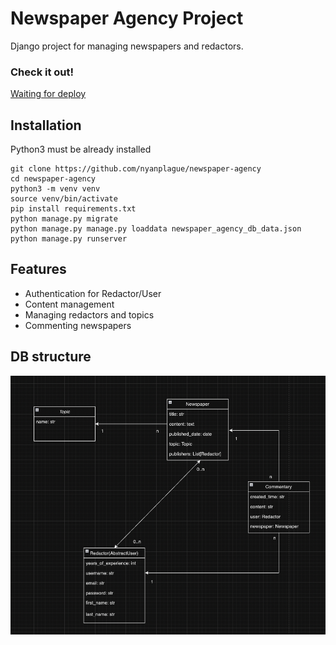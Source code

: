 # Newspaper Agency Project

Django project for managing newspapers and redactors.

### Check it out!

[Waiting for deploy]()

## Installation

Python3 must be already installed

```shell
git clone https://github.com/nyanplague/newspaper-agency
cd newspaper-agency
python3 -m venv venv
source venv/bin/activate
pip install requirements.txt
python manage.py migrate
python manage.py manage.py loaddata newspaper_agency_db_data.json
python manage.py runserver
```

## Features
* Authentication for Redactor/User
* Content management
* Managing redactors and topics
* Commenting newspapers

## DB structure
![Db structure](db_structure.png)

